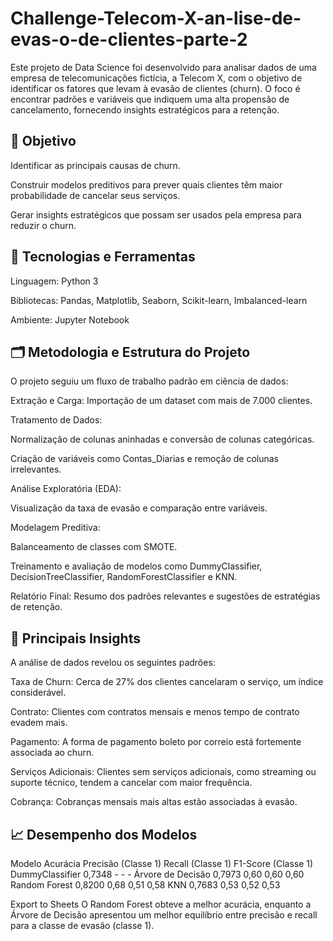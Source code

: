 # Challenge-Telecom-X-an-lise-de-evas-o-de-clientes-parte-2

Este projeto de Data Science foi desenvolvido para analisar dados de uma empresa de telecomunicações fictícia, a Telecom X, com o objetivo de identificar os fatores que levam à evasão de clientes (churn). O foco é encontrar padrões e variáveis que indiquem uma alta propensão de cancelamento, fornecendo insights estratégicos para a retenção.

## 🎯 Objetivo
Identificar as principais causas de churn.

Construir modelos preditivos para prever quais clientes têm maior probabilidade de cancelar seus serviços.

Gerar insights estratégicos que possam ser usados pela empresa para reduzir o churn.

## 🧰 Tecnologias e Ferramentas
Linguagem: Python 3

Bibliotecas: Pandas, Matplotlib, Seaborn, Scikit-learn, Imbalanced-learn

Ambiente: Jupyter Notebook

## 🗂️ Metodologia e Estrutura do Projeto
O projeto seguiu um fluxo de trabalho padrão em ciência de dados:

Extração e Carga: Importação de um dataset com mais de 7.000 clientes.

Tratamento de Dados:

Normalização de colunas aninhadas e conversão de colunas categóricas.

Criação de variáveis como Contas_Diarias e remoção de colunas irrelevantes.

Análise Exploratória (EDA):

Visualização da taxa de evasão e comparação entre variáveis.

Modelagem Preditiva:

Balanceamento de classes com SMOTE.

Treinamento e avaliação de modelos como DummyClassifier, DecisionTreeClassifier, RandomForestClassifier e KNN.

Relatório Final: Resumo dos padrões relevantes e sugestões de estratégias de retenção.

## 📌 Principais Insights
A análise de dados revelou os seguintes padrões:

Taxa de Churn: Cerca de 27% dos clientes cancelaram o serviço, um índice considerável.

Contrato: Clientes com contratos mensais e menos tempo de contrato evadem mais.

Pagamento: A forma de pagamento boleto por correio está fortemente associada ao churn.

Serviços Adicionais: Clientes sem serviços adicionais, como streaming ou suporte técnico, tendem a cancelar com maior frequência.

Cobrança: Cobranças mensais mais altas estão associadas à evasão.

## 📈 Desempenho dos Modelos
Modelo	Acurácia	Precisão (Classe 1)	Recall (Classe 1)	F1-Score (Classe 1)
DummyClassifier	0,7348	-	-	-
Árvore de Decisão	0,7973	0,60	0,60	0,60
Random Forest	0,8200	0,68	0,51	0,58
KNN	0,7683	0,53	0,52	0,53

Export to Sheets
O Random Forest obteve a melhor acurácia, enquanto a Árvore de Decisão apresentou um melhor equilíbrio entre precisão e recall para a classe de evasão (classe 1).

